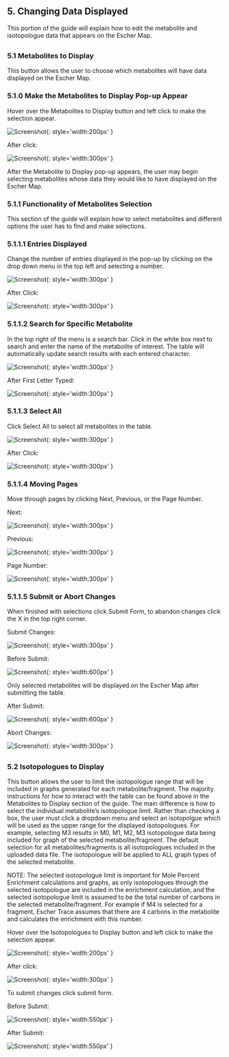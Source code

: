 # <h2>5. Changing Data Displayed</h2>
This portion of the guide will explain how to edit the metabolite and isotopologue data that appears on the Escher Map.



## <h3>5.1 Metabolites to Display</h3>
This button allows the user to choose which metabolites will have data displayed on the Escher Map.

### <h3>5.1.0 Make the Metabolites to Display Pop-up Appear</h3>
Hover over the Metabolites to Display button and left click to make the selection appear.

![Screenshot](../img/MetaboliteDisplayHover.png){: style='width:200px' }

After click:

![Screenshot](img/MetabolitesDisplay.png){: style='width:300px' }

After the Metabolite to Display pop-up appears, the user may begin selecting metabolites whose data they would like to have displayed on the Escher Map. 

### <h3>5.1.1 Functionality of Metabolites Selection</h3>
This section of the guide will explain how to select metabolites and different options the user has to find and make selections.

#### <h3>5.1.1.1 Entries Displayed</h3>
Change the number of entries displayed in the pop-up by clicking on the drop down menu in the top left and selecting a number.

![Screenshot](img/MetaboliteDisplayShow.png){: style='width:300px' }
 
After Click:
 
![Screenshot](img/MetaboliteDisplayShowAfter.png){: style='width:300px' }
 
#### <h3>5.1.1.2 Search for Specific Metabolite</h3>
In the top right of the menu is a search bar. Click in the white box next to search and enter the name of the metabolite of interest. The table will automatically update search results with each entered character.

![Screenshot](img/MetaboliteDisplaySearch.png){: style='width:300px' }
 
After First Letter Typed:

![Screenshot](img/MetaboliteDisplayType.png){: style='width:300px' }
 
#### <h3>5.1.1.3 Select All</h3>
Click Select All to select all metabolites in the table.

![Screenshot](img/MetaboliteDisplaySelect.png){: style='width:300px' }
 
After Click:

![Screenshot](img/MetaboliteDisplaySelectAfter.png){: style='width:300px' }
 
#### <h3>5.1.1.4 Moving Pages</h3>
Move through pages by clicking Next, Previous, or the Page Number.

Next:

![Screenshot](img/MetaboliteDisplayNext.png){: style='width:300px' }
 
Previous: 

![Screenshot](img/MetaboliteDisplayPrevious.png){: style='width:300px' }
 
Page Number:

![Screenshot](img/MetaboliteDisplayPage.png){: style='width:300px' }
 
#### <h3>5.1.1.5 Submit or Abort Changes</h3>
When finished with selections click Submit Form, to abandon changes click the X in the top right corner.

Submit Changes:

![Screenshot](img/MetaboliteDisplaySubmit.png){: style='width:300px' }

Before Submit:

![Screenshot](../img/MetaboliteDisplayBeforeSubmit.png){: style='width:600px' }

Only selected metabolites will be displayed on the Escher Map after submitting the table. 

After Submit:

![Screenshot](../img/MetaboliteDisplayAfterSubmit.png){: style='width:600px' }

Abort Changes:

![Screenshot](img/MetaboliteDisplayAbort.png){: style='width:300px' }
 
## <h3>5.2 Isotopologues to Display</h3>
This button allows the user to limit the isotopologue range that will be included in graphs generated for each metabolite/fragment. The majority instructions for how to interact with the table can be found above in the Metabolites to Display section of the guide. The main difference is how to select the individual metabolite’s isotopologue limit. Rather than checking a box, the user must click a dropdown menu and select an isotopolgue which will be used as the upper range for the displayed isotopologues. For example, selecting M3 results in M0, M1, M2, M3 isotopologue data being included for graph of the selected metabolite/fragment. The default selection for all metabolites/fragments is all isotopologues included in the uploaded data file. The isotopologue will be applied to ALL graph types of the selected metabolite.

NOTE: The selected isotopologue limit is important for Mole Percent Enrichment calculations and graphs, as only isotopologues through the selected isotopologue are included in the enrichment calculation, and the selected isotopologue limit is assumed to be the total number of carbons in the selected metabolite/fragment. For example if M4 is selected for a fragment, Escher Trace assumes that there are 4 carbons in the metabolite and calculates the enrichment with this number.  

Hover over the Isotopologues to Display button and left click to make the selection appear.

![Screenshot](../img/IsotopologueDisplayHover.png){: style='width:200px' }

After click:


![Screenshot](../img/IsotopologueDisplay.png){: style='width:300px' }
 
To submit changes click submit form. 

Before Submit:

![Screenshot](../img/MetaboliteDisplayIsoBeforeSubmit.png){: style='width:550px' }

After Submit:

![Screenshot](../img/MetaboliteDisplayIsoAfterSubmit.png){: style='width:550px' }
